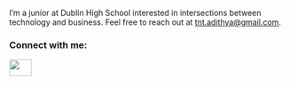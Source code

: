I’m a junior at Dublin High School interested in intersections between technology and business. Feel free to reach out at tnt.adithya@gmail.com.

<h3 align="left">Connect with me:</h3>
<p align="left">
<a href="[your link](https://www.linkedin.com/in/adithya-gnanasundar-b0825a260/)" target="blank"><img align="center" src="https://cdn.jsdelivr.net/npm/simple-icons@3.0.1/icons/linkedin.svg" alt="" height="30" width="40" /></a>
</p>
